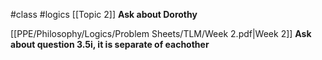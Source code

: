 #class #logics 
[[Topic 2]]
**Ask about Dorothy**

[[PPE/Philosophy/Logics/Problem Sheets/TLM/Week 2.pdf|Week 2]]
**Ask about question 3.5i, it is separate of eachother**
